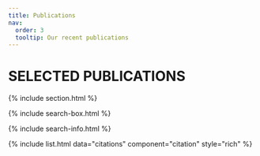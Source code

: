 ```yaml
---
title: Publications
nav:
  order: 3
  tooltip: Our recent publications
---
```


# SELECTED PUBLICATIONS
{% include section.html %}

{% include search-box.html %}

{% include search-info.html %}

{% include list.html data="citations" component="citation" style="rich" %}

